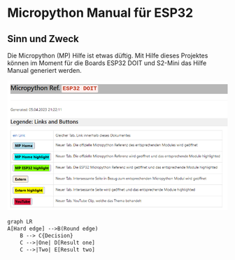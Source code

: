 # Micropython Manual für ESP32

## Sinn und Zweck

Die Micropython (MP) Hilfe ist etwas düftig. Mit Hilfe dieses Projektes können im Moment für die Boards ESP32 DOIT und S2-Mini
das Hilfe Manual generiert werden.

![ ](./images/Image01.png)


```mermaid
graph LR
A[Hard edge] -->B(Round edge)
    B --> C{Decision}
    C -->|One| D[Result one]
    C -->|Two| E[Result two]
```



